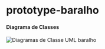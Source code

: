 # prototype-baralho

#### Diagrama de Classes

![Diagramas de Classe UML baralho](https://github.com/AdriandersonLira/prototype-baralho/assets/43156311/3e023316-b2eb-4e06-8c10-87acbe3666db)
